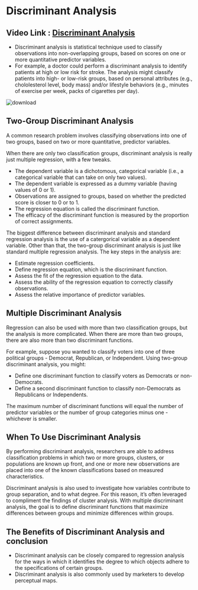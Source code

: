 # Discriminant Analysis

## Video Link : [Discriminant Analysis]()


- Discriminant analysis is statistical technique used to classify observations into non-overlapping groups, based on scores on one or more quantitative predictor variables.
- For example, a doctor could perform a discriminant analysis to identify patients at high or low risk for stroke. The analysis might classify patients into high- or low-risk groups, based on personal attributes (e.g., chololesterol level, body mass) and/or lifestyle behaviors (e.g., minutes of exercise per week, packs of cigarettes per day).

![download](https://user-images.githubusercontent.com/63282184/143848907-0e7e0867-8e34-4dd1-84d1-6510143dd999.png)


## Two-Group Discriminant Analysis
A common research problem involves classifying observations into one of two groups, based on two or more quantitative, predictor variables.

When there are only two classification groups, discriminant analysis is really just multiple regression, with a few tweaks.

- The dependent variable is a dichotomous, categorical variable (i.e., a categorical variable that can take on only two values).
- The dependent variable is expressed as a dummy variable (having values of 0 or 1).
- Observations are assigned to groups, based on whether the predicted score is closer to 0 or to 1.
- The regression equation is called the discriminant function.
- The efficacy of the discriminant function is measured by the proportion of correct assignments.

The biggest difference between discriminant analysis and standard regression analysis is the use of a catergorical variable as a dependent variable. Other than that, the two-group discriminant analysis is just like standard multiple regression analysis. The key steps in the analysis are:

- Estimate regression coefficients.
- Define regression equation, which is the discriminant function.
- Assess the fit of the regression equation to the data.
- Assess the ability of the regression equation to correctly classify observations.
- Assess the relative importance of predictor variables.


## Multiple Discriminant Analysis
Regression can also be used with more than two classification groups, but the analysis is more complicated. When there are more than two groups, there are also more than two discriminant functions.

For example, suppose you wanted to classify voters into one of three political groups - Democrat, Republican, or Independent. Using two-group discriminant analysis, you might:

- Define one discriminant function to classify voters as Democrats or non-Democrats.
- Define a second discriminant function to classify non-Democrats as Republicans or Independents.

The maximum number of discriminant functions will equal the number of predictor variables or the number of group categories minus one - whichever is smaller.


## When To Use Discriminant Analysis
By performing discriminant analysis, researchers are able to address classification problems in which two or more groups, clusters, or populations are known up front, and one or more new observations are placed into one of the known classifications based on measured characteristics. 

Discriminant analysis is also used to investigate how variables contribute to group separation, and to what degree. For this reason, it’s often leveraged to compliment the findings of cluster analysis.
With multiple discriminant analysis, the goal is to define discriminant functions that maximize differences between groups and minimize differences within groups. 


## The Benefits of Discriminant Analysis and conclusion

- Discriminant analysis can be closely compared to regression analysis for the ways in which it identifies the degree to which objects adhere to the specifications of certain groups.
- Discriminant analysis is also commonly used by marketers to develop perceptual maps.


